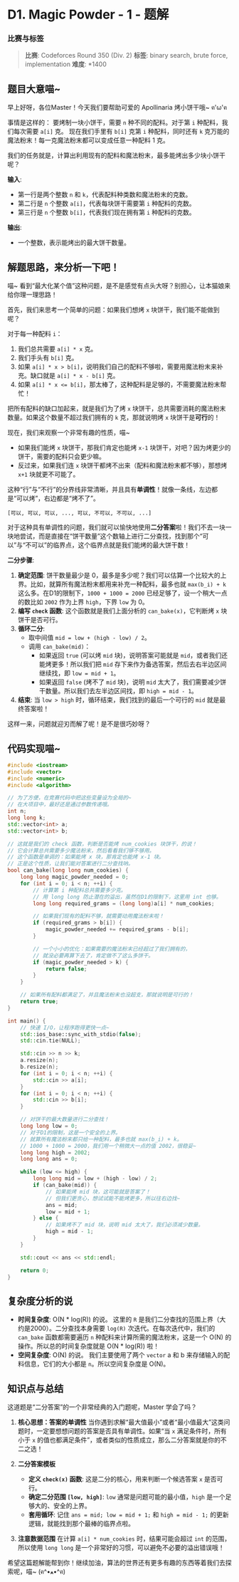 # D1. Magic Powder - 1 - 题解

### 比赛与标签
> **比赛**: Codeforces Round 350 (Div. 2)
> **标签**: binary search, brute force, implementation
> **难度**: *1400

## 题目大意喵~
早上好呀，各位Master！今天我们要帮助可爱的 Apollinaria 烤小饼干哦~ ฅ'ω'ฅ

事情是这样的：
要烤制一块小饼干，需要 `n` 种不同的配料。对于第 `i` 种配料，我们每次需要 `a[i]` 克。
现在我们手里有 `b[i]` 克第 `i` 种配料，同时还有 `k` 克万能的魔法粉末！每一克魔法粉末都可以变成任意一种配料 1 克。

我们的任务就是，计算出利用现有的配料和魔法粉末，最多能烤出多少块小饼干呢？

**输入**:
- 第一行是两个整数 `n` 和 `k`，代表配料种类数和魔法粉末的克数。
- 第二行是 `n` 个整数 `a[i]`，代表每块饼干需要第 `i` 种配料的克数。
- 第三行是 `n` 个整数 `b[i]`，代表我们现在拥有第 `i` 种配料的克数。

**输出**:
- 一个整数，表示能烤出的最大饼干数量。

## 解题思路，来分析一下吧！
喵~ 看到“最大化某个值”这种问题，是不是感觉有点头大呀？别担心，让本猫娘来给你理一理思路！

首先，我们来思考一个简单的问题：如果我们想烤 `x` 块饼干，我们能不能做到呢？

对于每一种配料 `i`：
1.  我们总共需要 `a[i] * x` 克。
2.  我们手头有 `b[i]` 克。
3.  如果 `a[i] * x > b[i]`，说明我们自己的配料不够啦，需要用魔法粉末来补充。缺口就是 `a[i] * x - b[i]` 克。
4.  如果 `a[i] * x <= b[i]`，那太棒了，这种配料是足够的，不需要魔法粉末帮忙！

把所有配料的缺口加起来，就是我们为了烤 `x` 块饼干，总共需要消耗的魔法粉末数量。如果这个数量不超过我们拥有的 `k` 克，那就说明烤 `x` 块饼干是**可行**的！

现在，我们来观察一个非常有趣的性质，喵~
- 如果我们能烤 `x` 块饼干，那我们肯定也能烤 `x-1` 块饼干，对吧？因为烤更少的饼干，需要的配料只会更少嘛。
- 反过来，如果我们连 `x` 块饼干都烤不出来（配料和魔法粉末都不够），那想烤 `x+1` 块就更不可能了。

这种“行”与“不行”的分界线非常清晰，并且具有**单调性**！就像一条线，左边都是“可以烤”，右边都是“烤不了”。

`[可以, 可以, 可以, ..., 可以, 不可以, 不可以, ...]`

对于这种具有单调性的问题，我们就可以愉快地使用**二分答案**啦！我们不去一块一块地尝试，而是直接在“饼干数量”这个数轴上进行二分查找，找到那个“可以”与“不可以”的临界点，这个临界点就是我们能烤的最大饼干数！

**二分步骤**:
1.  **确定范围**: 饼干数量最少是 0，最多是多少呢？我们可以估算一个比较大的上界。比如，就算所有魔法粉末都用来补充一种配料，最多也就 `max(b_i) + k` 这么多。在D1的限制下，`1000 + 1000 = 2000` 已经足够了，设一个稍大一点的数比如 `2002` 作为上界 `high`，下界 `low` 为 0。
2.  **编写 `check` 函数**: 这个函数就是我们上面分析的 `can_bake(x)`，它判断烤 `x` 块饼干是否可行。
3.  **循环二分**:
    - 取中间值 `mid = low + (high - low) / 2`。
    - 调用 `can_bake(mid)`：
        - 如果返回 `true` (可以烤 `mid` 块)，说明答案可能就是 `mid`，或者我们还能烤更多！所以我们把 `mid` 存下来作为备选答案，然后去右半边区间继续找，即 `low = mid + 1`。
        - 如果返回 `false` (烤不了 `mid` 块)，说明 `mid` 太大了，我们需要减少饼干数量。所以我们去左半边区间找，即 `high = mid - 1`。
4.  **结束**: 当 `low > high` 时，循环结束，我们找到的最后一个可行的 `mid` 就是最终答案啦！

这样一来，问题就迎刃而解了呢！是不是很巧妙呀？

## 代码实现喵~
```cpp
#include <iostream>
#include <vector>
#include <numeric>
#include <algorithm>

// 为了方便，在竞赛代码中把这些变量设为全局的~
// 在大项目中，最好还是通过参数传递哦。
int n;
long long k;
std::vector<int> a;
std::vector<int> b;

// 这就是我们的 check 函数，判断是否能烤 num_cookies 块饼干，的说！
// 它会计算总共需要多少魔法粉末，然后看看我们够不够用。
// 这个函数是单调的：如果能烤 x 块，那肯定也能烤 x-1 块。
// 正是这个性质，让我们能对答案进行二分查找呐。
bool can_bake(long long num_cookies) {
    long long magic_powder_needed = 0;
    for (int i = 0; i < n; ++i) {
        // 计算第 i 种配料总共需要多少克。
        // 用 long long 防止潜在的溢出，虽然在D1的限制下，这里用 int 也够。
        long long required_grams = (long long)a[i] * num_cookies;

        // 如果我们现有的配料不够，就需要动用魔法粉末啦！
        if (required_grams > b[i]) {
            magic_powder_needed += required_grams - b[i];
        }

        // 一个小小的优化：如果需要的魔法粉末已经超过了我们拥有的，
        // 就没必要再算下去了，肯定做不了这么多饼干。
        if (magic_powder_needed > k) {
            return false;
        }
    }

    // 如果所有配料都满足了，并且魔法粉末也没超支，那就说明是可行的！
    return true;
}

int main() {
    // 快速 I/O，让程序跑得更快一点~
    std::ios_base::sync_with_stdio(false);
    std::cin.tie(NULL);

    std::cin >> n >> k;
    a.resize(n);
    b.resize(n);
    for (int i = 0; i < n; ++i) {
        std::cin >> a[i];
    }
    for (int i = 0; i < n; ++i) {
        std::cin >> b[i];
    }

    // 对饼干的最大数量进行二分查找！
    long long low = 0;
    // 对于D1的限制，这是一个安全的上界。
    // 就算所有魔法粉末都只给一种配料，最多也就 max(b_i) + k。
    // 1000 + 1000 = 2000，我们用一个稍微大一点的值 2002，很稳妥~
    long long high = 2002;
    long long ans = 0;

    while (low <= high) {
        long long mid = low + (high - low) / 2;
        if (can_bake(mid)) {
            // 如果能烤 mid 块，这可能就是答案了！
            // 但我们更贪心，想试试能不能烤更多，所以往右边找~
            ans = mid;
            low = mid + 1;
        } else {
            // 如果烤不了 mid 块，说明 mid 太大了，我们必须减少数量。
            high = mid - 1;
        }
    }

    std::cout << ans << std::endl;

    return 0;
}
```

## 复杂度分析的说
- **时间复杂度**: O(N * log(R)) 的说。
  这里的 `R` 是我们二分查找的范围上界（大约是2000）。二分查找本身需要 `log(R)` 次迭代。在每次迭代中，我们的 `can_bake` 函数都需要遍历 `n` 种配料来计算所需的魔法粉末，这是一个 O(N) 的操作。所以总的时间复杂度就是 O(N * log(R)) 啦！
- **空间复杂度**: O(N) 的说。
  我们主要使用了两个 `vector` a 和 b 来存储输入的配料信息，它们的大小都是 `n`。所以空间复杂度是 O(N)。

## 知识点与总结
这道题是“二分答案”的一个非常经典的入门题呢，Master 学会了吗？

1.  **核心思想：答案的单调性**
    当你遇到求解“最大值最小”或者“最小值最大”这类问题时，一定要想想问题的答案是否具有单调性。如果“当 `x` 满足条件时，所有小于 `x` 的值也都满足条件”，或者类似的性质成立，那么二分答案就是你的不二之选！

2.  **二分答案模板**
    - **定义 `check(x)` 函数**: 这是二分的核心，用来判断一个候选答案 `x` 是否可行。
    - **确定二分范围 `[low, high]`**: `low` 通常是问题可能的最小值，`high` 是一个足够大的、安全的上界。
    - **套用循环**: 记住 `ans = mid; low = mid + 1;` 和 `high = mid - 1;` 的更新逻辑，就能找到那个最棒的临界点啦。

3.  **注意数据范围**
    在计算 `a[i] * num_cookies` 时，结果可能会超过 `int` 的范围，所以使用 `long long` 是一个非常好的习惯，可以避免不必要的溢出错误哦！

希望这篇题解能帮到你！继续加油，算法的世界还有更多有趣的东西等着我们去探索呢，喵~ (ฅ^•ﻌ•^ฅ)